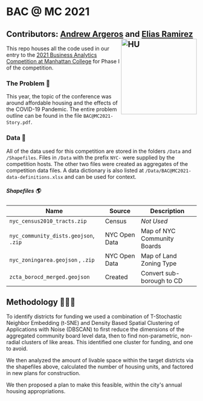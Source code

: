 # BAC @ MC 2021

## Contributors: [Andrew Argeros](https://www.linkedin.com/in/andrewargeros/) and [Elias Ramirez](https://www.linkedin.com/in/elias-ramirez-366881202/) [<img align="right" alt="HU" width="200px" src="https://www.collegeconsensus.com/wp-content/uploads/2020/05/Hamline-University-logo.png" />][HU]


This repo houses all the code used in our entry to the [2021 Business Analytics Competition at Manhattan College](https://manhattan.edu/academics/schools-and-departments/school-of-business/business-analytics-competition/index.php) for Phase I of the competition.

### The Problem 📃

This year, the topic of the conference was around affordable housing and the effects of the COVID-19 Pandemic. The entire problem outline can be found in the file `BAC@MC2021-Story.pdf`.

### Data 💾

All of the data used for this competition are stored in the folders `/Data` and `/Shapefiles`. Files in `/Data` with the prefix `NYC-` were supplied by the competition hosts. The other two files were created as aggregates of the competition data files. A data dictionary is also listed at `/Data/BAC@MC2021-data-definitions.xlsx` and can be used for context.

##### Shapefiles 🌎

|Name                                 | Source        | Description                |
|-------------------------------------|---------------|----------------------------|
|`nyc_census2010_tracts.zip`          | Census        | *Not Used*                 |
|`nyc_community_dists.geojson`, `.zip`| NYC Open Data | Map of NYC Community Boards|
|`nyc_zoningarea.geojson` , `.zip`    | NYC Open Data | Map of Land Zoning Type    |
|`zcta_borocd_merged.geojson`         | Created       | Convert sub-borough to CD  |

## Methodology 👨🏻‍💻

To identify districts for funding we used a combination of T-Stochastic Neighbor Embedding (t-SNE) and Density Based Spatial Clustering of Applications with Noise (DBSCAN) to first reduce the dimensions of the aggregated community board level data, then to find non-parametric, non-radial clusters of like areas. This identified one cluster for funding, and one to avoid.

We then analyzed the amount of livable space within the target districts via the shapefiles above, calculated the number of housing units, and factored in new plans for construction.

We then proposed a plan to make this feasible, within the city's annual housing appropriations.





[HU]: https://www.hamline.edu/
